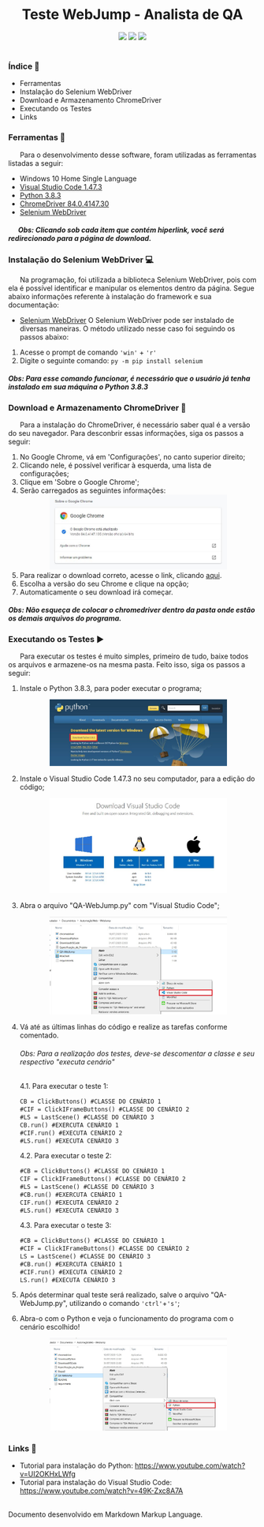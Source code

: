 <h1>
    <div align='center'>Teste WebJump - Analista de QA</div>
</h1>
<div align='center'>
    <img src="http://img.shields.io/static/v1?label=python%20&message=3.8.3&color=yellow&logo=python"/>
    <img src="http://img.shields.io/static/v1?label=VS Code%20&message=1.47.3&color=blue&logo=visual-studio-code"/>
    <img src="http://img.shields.io/static/v1?label=status%20&message=concluded&color=-green"/>
</div>
</br>

### Índice :scroll: 
- Ferramentas
- Instalação do Selenium WebDriver
- Download e Armazenamento ChromeDriver
- Executando os Testes
- Links

### Ferramentas :wrench:

&nbsp;&nbsp;&nbsp;&nbsp;&nbsp;&nbsp;Para o desenvolvimento desse software, foram utilizadas as ferramentas listadas a seguir:


- Windows 10 Home Single Language
- [Visual Studio Code 1.47.3](https://code.visualstudio.com/download)
- [Python 3.8.3](https://www.python.org/downloads/)
- [ChromeDriver 84.0.4147.30](https://sites.google.com/a/chromium.org/chromedriver/downloads)
- [Selenium WebDriver](https://selenium-python.readthedocs.io/installation.html#)

##### &nbsp;&nbsp;&nbsp;&nbsp;&nbsp;&nbsp;Obs: Clicando sob cada item que contém hiperlink, você será redirecionado para a página de download.

### Instalação do Selenium WebDriver :computer:
&nbsp;&nbsp;&nbsp;&nbsp;&nbsp;&nbsp;Na programação, foi utilizada a biblioteca Selenium WebDriver, pois com ela é possível identificar e manipular os elementos dentro da página. Segue abaixo informações referente à instalação do framework e sua documentação:
- [Selenium WebDriver](https://selenium-python.readthedocs.io/)
O Selenium WebDriver pode ser instalado de diversas maneiras. O método utilizado nesse caso foi seguindo os passos abaixo:
1. Acesse o prompt de comando `'win'` + `'r'`
2. Digite o seguinte comando: `py -m pip install selenium`

##### Obs: Para esse comando funcionar, é necessário que o usuário já tenha instalado em sua máquina o Python 3.8.3

### Download e Armazenamento ChromeDriver :file_folder:
&nbsp;&nbsp;&nbsp;&nbsp;&nbsp;&nbsp;Para a instalação do ChromeDriver, é necessário saber qual é a versão do seu navegador. Para desconbrir essas informações, siga os passos a seguir:
1. No Google Chrome, vá em 'Configurações', no canto superior direito;
2. Clicando nele, é possível verificar à esquerda, uma lista de configurações;
3. Clique em 'Sobre o Google Chrome';
4. Serão carregados as seguintes informações:
   <div align='center'>
    <img src='AboutChrome.JPG' width=75% height= 75%>
   <div>
5. Para realizar o download correto, acesse o link, clicando [aqui](https://sites.google.com/a/chromium.org/chromedriver/downloads).
6. Escolha a versão do seu Chrome e clique na opção;
7. Automaticamente o seu download irá começar.
       
 ##### Obs: Não esqueça de colocar o chromedriver dentro da pasta onde estão os demais arquivos do programa.

### Executando os Testes :arrow_forward:
&nbsp;&nbsp;&nbsp;&nbsp;&nbsp;&nbsp;Para executar os testes é muito simples, primeiro de tudo, baixe todos os arquivos e armazene-os na mesma pasta. Feito isso, siga os passos a seguir:

1. Instale o Python 3.8.3, para poder executar o programa;
   <div align='center'>
    <img src='DownloadPython.JPG' width=75% height= 75%>
   <div>
2. Instale o Visual Studio Code 1.47.3 no seu computador, para a edição do código;
   <div align='center'>
    <img src='DownloadVSCode.JPG' width=75% height= 75%>
   <div>
3. Abra o arquivo "QA-WebJump.py" com "Visual Studio Code";
   <div align='center'>
    <img src='Etapa3.jpg' width=75% height= 75%>
   <div>
4. Vá até as últimas linhas do código e realize as tarefas conforme comentado.
   ###### Obs: Para a realização dos testes, deve-se descomentar a classe e seu respectivo "executa cenário"

    4.1. Para executar o teste 1: 
    ```(Python)
    CB = ClickButtons() #CLASSE DO CENÁRIO 1 
    #CIF = ClickIFrameButtons() #CLASSE DO CENÁRIO 2
    #LS = LastScene() #CLASSE DO CENÁRIO 3
    CB.run() #EXERCUTA CENÁRIO 1
    #CIF.run() #EXECUTA CENÁRIO 2
    #LS.run() #EXECUTA CENÁRIO 3
    ```

    4.2. Para executar o teste 2:
    ```(Python)
    #CB = ClickButtons() #CLASSE DO CENÁRIO 1 
    CIF = ClickIFrameButtons() #CLASSE DO CENÁRIO 2
    #LS = LastScene() #CLASSE DO CENÁRIO 3
    #CB.run() #EXERCUTA CENÁRIO 1
    CIF.run() #EXECUTA CENÁRIO 2
    #LS.run() #EXECUTA CENÁRIO 3
    ```

    4.3. Para executar o teste 3:
    ```(Python)
    #CB = ClickButtons() #CLASSE DO CENÁRIO 1 
    #CIF = ClickIFrameButtons() #CLASSE DO CENÁRIO 2
    LS = LastScene() #CLASSE DO CENÁRIO 3
    #CB.run() #EXERCUTA CENÁRIO 1
    #CIF.run() #EXECUTA CENÁRIO 2
    LS.run() #EXECUTA CENÁRIO 3
    ```


5. Após determinar qual teste será realizado, salve o arquivo "QA-WebJump.py", utilizando o comando `'ctrl'`+`'s'`;
6. Abra-o com o Python e veja o funcionamento do programa com o cenário escolhido! 

   <div align='center'>
    <img src='Etapa6.jpg' width=75% height= 75%>
   <div>

### Links :link:

- Tutorial para instalação do Python: https://www.youtube.com/watch?v=UI2OKHxLWfg
- Tutorial para instalação do Visual Studio Code: https://www.youtube.com/watch?v=49K-Zxc8A7A
</br>
Documento desenvolvido em Markdown Markup Language.
